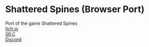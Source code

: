 # Shattered Spines (Browser Port)

Port of the game Shattered Spines<br/>
[Itch.io](https://pearce2482.itch.io/shattered-spines)<br/>
[SR.C](https://www.speedrun.com/Shattered_Spines)<br/>
[Discord](https://discord.gg/fVq7E7ANdv)<br/>
